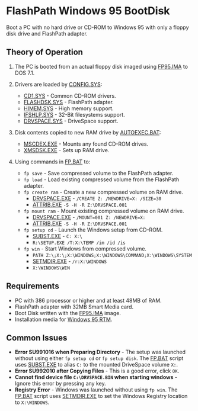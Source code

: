 # FlashPath Windows 95 BootDisk
Boot a PC with no hard drive or CD-ROM to Windows 95 with only a floppy disk drive and FlashPath adapter.

## Theory of Operation
1. The PC is booted from an actual floppy disk imaged using [FP95.IMA](FP95/FP95.IMA) to DOS 7.1.

2. Drivers are loaded by [CONFIG.SYS](FP95/DISK/CONFIG.SYS):
   - [CD1.SYS](FP95/DISK/CD1.SYS) - Common CD-ROM drivers.
   - [FLASHDSK.SYS](FP95/DISK/FLASHDSK.SYS) - FlashPath adapter.
   - [HIMEM.SYS](FP95/DISK/HIMEM.SYS) - High memory support.
   - [IFSHLP.SYS](FP95/DISK/IFSHLP.SYS) - 32-Bit filesystems support.
   - [DRVSPACE.SYS](FP95/DISK/DRVSPACE.SYS) - DriveSpace support.

3. Disk contents copied to new RAM drive by [AUTOEXEC.BAT](FP95/DISK/AUTOEXEC.BAT):
   - [MSCDEX.EXE](FP95/DISK/MSCDEX.EXE) - Mounts any found CD-ROM drives.
   - [XMSDSK.EXE](FP95/DISK/XMSDSK.EXE) - Sets up RAM drive.

4. Using commands in [FP.BAT](FP95/DISK/FP.BAT) to:
   - `fp save` - Save compressed volume to the FlashPath adapter.
   - `fp load` - Load existing compressed volume from the FlashPath adapter.
   - `fp create ram` - Create a new compressed volume on RAM drive.
     - [DRVSPACE.EXE](FP95/DISK/DRVSPACE.EXE) - `/CREATE Z: /NEWDRIVE=X: /SIZE=30`
     - [ATTRIB.EXE](FP95/DISK/ATTRIB.EXE) `-S -H -R Z:\DRVSPACE.001`
   - `fp mount ram` - Mount existing compressed volume on RAM drive.
     - [DRVSPACE.EXE](FP95/DISK/DRVSPACE.EXE) - `/MOUNT=001 Z: /NEWDRIVE=X:`
     - [ATTRIB.EXE](FP95/DISK/ATTRIB.EXE) `-S -H -R Z:\DRVSPACE.001`
   - `fp setup cd` - Launch the Windows setup from CD-ROM.
     - [SUBST.EXE](FP95/DISK/SUBST.EXE) - `C: X:\`
     - `R:\SETUP.EXE /T:X:\TEMP /im /id /is`
   - `fp win` - Start Windows from compressed volume.
     - `PATH Z:\;X:\;X:\WINDOWS;X:\WINDOWS\COMMAND;X:\WINDOWS\SYSTEM`
     - [SETMDIR.EXE](FP95/DISK/SETMDIR.EXE) - `/r:X:\WINDOWS`
     - `X:\WINDOWS\WIN`

## Requirements
- PC with 386 processor or higher and at least 48MB of RAM.
- FlashPath adapter with 32MB Smart Media card.
- Boot Disk written with the [FP95.IMA](FP95/FP95.IMA) image.
- Installation media for [Windows 95 RTM](https://winworldpc.com/product/windows-95/rtm).

## Common Issues
- **Error SU991016 when Preparing Directory** - The setup was launched without using either `fp setup cd` or `fp setup disk`. The [FP.BAT](FP95/DISK/FP.BAT) script uses [SUBST.EXE](FP95/DISK/SUBST.EXE) to alias `C:` to the mounted DriveSpace volume `X:`.
- **Error SU992010 after Copying Files** - This is a good error, click `OK`.
- **Cannot find device file `C:\DRVSPACE.BIN` when starting windows** - Ignore this error by pressing any key.
- **Registry Error** - Windows was launched without using `fp win`. The [FP.BAT](FP95/DISK/FP.BAT) script uses [SETMDIR.EXE](FP95/DISK/SETMDIR.EXE) to set the Windows Registry location to `X:\WINDOWS`.

